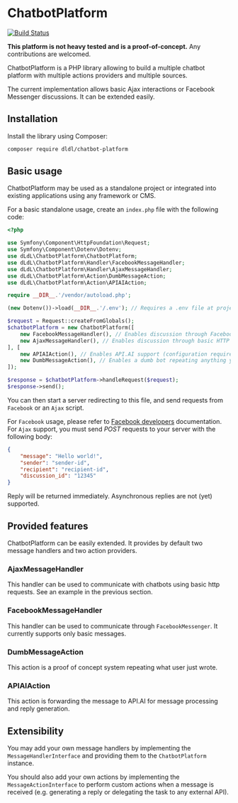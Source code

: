 # ChatbotPlatform

[![Build Status](https://travis-ci.org/dldl/chatbot-platform.svg?branch=master)](https://travis-ci.org/dldl/chatbot-platform)

**This platform is not heavy tested and is a proof-of-concept.** Any contributions are welcomed.

ChatbotPlatform is a PHP library allowing to build a multiple chatbot platform with multiple
actions providers and multiple sources.

The current implementation allows basic Ajax interactions or Facebook Messenger discussions. It can be extended easily.

## Installation

Install the library using Composer:

```sh
composer require dldl/chatbot-platform
```

## Basic usage

ChatbotPlatform may be used as a standalone project or integrated into existing applications
using any framework or CMS.

For a basic standalone usage, create an `index.php` file with the following code:

```php
<?php

use Symfony\Component\HttpFoundation\Request;
use Symfony\Component\Dotenv\Dotenv;
use dLdL\ChatbotPlatform\ChatbotPlatform;
use dLdL\ChatbotPlatform\Handler\FacebookMessageHandler;
use dLdL\ChatbotPlatform\Handler\AjaxMessageHandler;
use dLdL\ChatbotPlatform\Action\DumbMessageAction;
use dLdL\ChatbotPlatform\Action\APIAIAction;

require __DIR__.'/vendor/autoload.php';

(new Dotenv())->load(__DIR__.'/.env'); // Requires a .env file at project root to load configuration (see an example on .env.dist file)

$request = Request::createFromGlobals();
$chatbotPlatform = new ChatbotPlatform([
    new FacebookMessageHandler(), // Enables discussion through Facebook messenger (configuration required in .env file)
    new AjaxMessageHandler(), // Enables discussion through basic HTTP requests
], [
    new APIAIAction(), // Enables API.AI support (configuration required in .env file)
    new DumbMessageAction(), // Enables a dumb bot repeating anything you said
]);

$response = $chatbotPlatform->handleRequest($request);
$response->send();
```

You can then start a server redirecting to this file, and send requests from `Facebook` or an
`Ajax` script.

For `Facebook` usage, please refer to [Facebook developers](https://developers.facebook.com/docs/messenger-platform) documentation.
For `Ajax` support, you must send *POST* requests to your server with the following body:

```json
{
	"message": "Hello world!",
	"sender": "sender-id",
	"recipient": "recipient-id",
    "discussion_id": "12345"
}
```

Reply will be returned immediately. Asynchronous replies are not (yet) supported.

## Provided features

ChatbotPlatform can be easily extended. It provides by default two message handlers and two action providers.

### AjaxMessageHandler

This handler can be used to communicate with chatbots using basic http requests. See an example in the previous section.

### FacebookMessageHandler

This handler can be used to communicate through `FacebookMessenger`. It currently supports only basic messages.

### DumbMessageAction

This action is a proof of concept system repeating what user just wrote.

### APIAIAction

This action is forwarding the message to API.AI for message processing and reply generation.

## Extensibility

You may add your own message handlers by implementing the `MessageHandlerInterface` and providing them to the `ChatbotPlatform`
instance.

You should also add your own actions by implementing the `MessageActionInterface` to perform custom actions when a message
is received (e.g. generating a reply or delegating the task to any external API).
